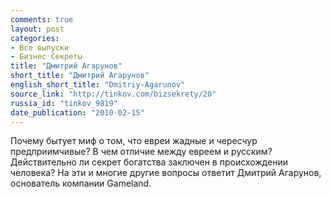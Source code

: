 ```yaml
---
comments: true
layout: post
categories:
- Все выпуски
- Бизнес Секреты
title: "Дмитрий Агарунов"
short_title: "Дмитрий Агарунов"
english_short_title: "Dmitriy-Agarunov"
source_link: "http://tinkov.com/bizsekrety/20"
russia_id: "tinkov_9819"
date_publication: "2010-02-15"
---
```

Почему бытует миф о том, что евреи жадные и чересчур предприимчивые? В чем отличие между евреем и русским? Действительно ли секрет богатства заключен в происхождении человека? На эти и многие другие вопросы ответит Дмитрий Агарунов, основатель компании Gаmeland.
